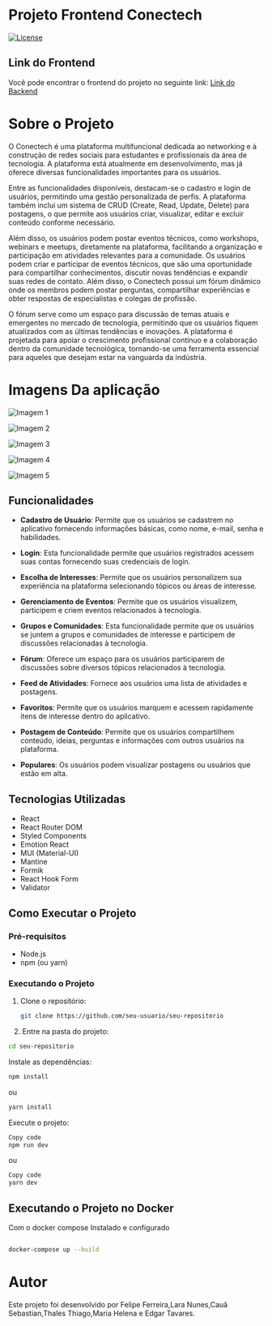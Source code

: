# Projeto Frontend Conectech

[![License](https://img.shields.io/github/license/seu-usuario/seu-repositorio)](https://github.com/seu-usuario/seu-repositorio/blob/main/LICENSE)

## Link do Frontend

Você pode encontrar o frontend do projeto no seguinte link: [Link do Backend](https://github.com/Cauasebastian/conectech-back-end)

# Sobre o Projeto 
O Conectech é uma plataforma multifuncional dedicada ao networking e à construção de redes sociais para estudantes e profissionais da área de tecnologia. A plataforma está atualmente em desenvolvimento, mas já oferece diversas funcionalidades importantes para os usuários. 

Entre as funcionalidades disponíveis, destacam-se o cadastro e login de usuários, permitindo uma gestão personalizada de perfis. A plataforma também inclui um sistema de CRUD (Create, Read, Update, Delete) para postagens, o que permite aos usuários criar, visualizar, editar e excluir conteúdo conforme necessário. 

Além disso, os usuários podem postar eventos técnicos, como workshops, webinars e meetups, diretamente na plataforma, facilitando a organização e participação em atividades relevantes para a comunidade. 
Os usuários podem criar e participar de eventos técnicos, que são uma oportunidade para compartilhar conhecimentos, discutir novas tendências e expandir suas redes de contato. 
Além disso, o Conectech possui um fórum dinâmico onde os membros podem postar perguntas, compartilhar experiências e obter respostas de especialistas e colegas de profissão.

O fórum serve como um espaço para discussão de temas atuais e emergentes no mercado de tecnologia, permitindo que os usuários fiquem atualizados com as últimas tendências e inovações. 
A plataforma é projetada para apoiar o crescimento profissional contínuo e a colaboração dentro da comunidade tecnológica, tornando-se uma ferramenta essencial para aqueles que desejam estar na vanguarda da indústria. 


# Imagens Da aplicação

![Imagem 1](https://github.com/Cauasebastian/conectech-back-end/raw/master/images/image1.png)

![Imagem 2](https://github.com/Cauasebastian/conectech-back-end/raw/master/images/image2.png) 

![Imagem 3](https://github.com/Cauasebastian/conectech-back-end/raw/master/images/image3.png) 

![Imagem 4](https://github.com/Cauasebastian/conectech-back-end/raw/master/images/image4.png) 

![Imagem 5](https://github.com/Cauasebastian/conectech-back-end/raw/master/images/image5.png) 


## Funcionalidades

- **Cadastro de Usuário**: Permite que os usuários se cadastrem no aplicativo fornecendo informações básicas, como nome, e-mail, senha e habilidades. 

- **Login**: Esta funcionalidade permite que usuários registrados acessem suas contas fornecendo suas credenciais de login. 

- **Escolha de Interesses**: Permite que os usuários personalizem sua experiência na plataforma selecionando tópicos ou áreas de interesse. 

- **Gerenciamento de Eventos**: Permite que os usuários visualizem, participem e criem eventos relacionados à tecnologia. 

- **Grupos e Comunidades**: Esta funcionalidade permite que os usuários se juntem a grupos e comunidades de interesse e participem de discussões relacionadas à tecnologia. 

- **Fórum**: Oferece um espaço para os usuários participarem de discussões sobre diversos tópicos relacionados à tecnologia. 

- **Feed de Atividades**: Fornece aos usuários uma lista de atividades e postagens. 

- **Favoritos**: Permite que os usuários marquem e acessem rapidamente itens de interesse dentro do aplicativo. 

- **Postagem de Conteúdo**: Permite que os usuários compartilhem conteúdo, ideias, perguntas e informações com outros usuários na plataforma. 

- **Populares**: Os usuários podem visualizar postagens ou usuários que estão em alta. 

## Tecnologias Utilizadas

- React
- React Router DOM
- Styled Components
- Emotion React
- MUI (Material-UI)
- Mantine
- Formik
- React Hook Form
- Validator

## Como Executar o Projeto

### Pré-requisitos

- Node.js
- npm (ou yarn)

### Executando o Projeto

1. Clone o repositório:
   ```bash
   git clone https://github.com/seu-usuario/seu-repositorio
``` ```
2. Entre na pasta do projeto:

``` bash
cd seu-repositorio
```
Instale as dependências:
```bash
npm install
```
ou
```bash
yarn install
```
Execute o projeto:
```bash
Copy code
npm run dev
```
ou
```bash
Copy code
yarn dev
```
## Executando o Projeto no Docker 

Com o docker compose Instalado e configurado 

```bash 

docker-compose up --build 

``` 

# Autor
Este projeto foi desenvolvido por Felipe Ferreira,Lara Nunes,Cauã Sebastian,Thales Thiago,Maria Helena e Edgar Tavares.
